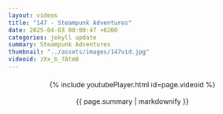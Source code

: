 ```yaml
---
layout: videos
title: "147 - Steampunk Adventures"
date: 2025-04-03 00:00:47 +0200
categories: jekyll update
summary: Steampunk Adventures
thumbnail: "../assets/images/147vid.jpg"
videoid: zXx_b_7Atm8
---
```


<div style="text-align: center; margin-top: 20px;">
  {% include youtubePlayer.html id=page.videoid %}
  <p style="margin-top: 15px; font-size: 1.2em; color: #333;">
    <p>{{ page.summary | markdownify }}</p>
  </p>
</div>
